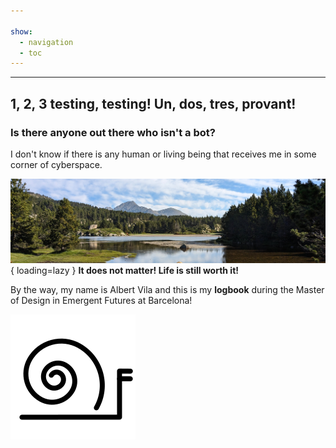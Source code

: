 ```yaml
---

show:
  - navigation
  - toc
---
```


---

## 1, 2, 3 testing, testing! Un, dos, tres, provant!
    
### Is there anyone out there who isn't a bot?

I don't know if there is any human or living being that receives me in some corner of cyberspace. 

![Eastern Pyrenees, 2023 - By Albert Vila](images/CarlitLlacsRet.jpg){ loading=lazy }
**It does not matter! Life is still worth it!**

By the way, my name is Albert Vila and this is my **logbook** during the Master of Design in Emergent Futures at Barcelona!

![](images/cargol.svg)

 